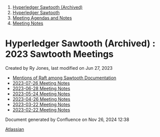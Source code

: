 1. [Hyperledger Sawtooth (Archived)](index.html)
2. [Hyperledger Sawtooth](Hyperledger-Sawtooth_20152342.html)
3. [Meeting Agendas and Notes](Meeting-Agendas-and-Notes_20154206.html)
4. [Meeting Notes](Meeting-Notes_20156244.html)

# Hyperledger Sawtooth (Archived) : 2023 Sawtooth Meetings

Created by Ry Jones, last modified on Jun 27, 2023

- [Mentions of Raft among Sawtooth Documentation](Mentions-of-Raft-among-Sawtooth-Documentation_20154623.html)
- [2023-07-26 Meeting Notes](2023-07-26-Meeting-Notes_20154561.html)
- [2023-06-28 Meeting Notes](2023-06-28-Meeting-Notes_20154477.html)
- [2023-05-24 Meeting Notes](2023-05-24-Meeting-Notes_20152391.html)
- [2023-04-26 Meeting Notes](2023-04-26-Meeting-Notes_20154446.html)
- [2023-03-22 Meeting Notes](2023-03-22-Meeting-Notes_20154442.html)
- [2023-02-22 Meeting Notes](2023-02-22-Meeting-Notes_20154428.html)

Document generated by Confluence on Nov 26, 2024 12:38

[Atlassian](http://www.atlassian.com/)

